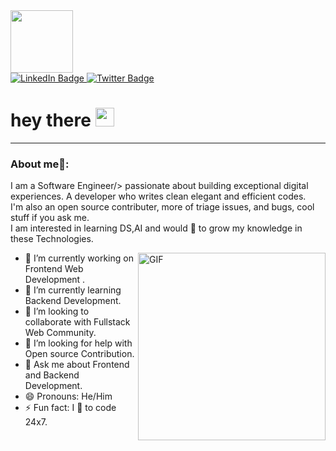 <div id="header" align="left">
  <img src="https://media.giphy.com/media/M9gbBd9nbDrOTu1Mqx/giphy.gif" width="100"/>
  <div id="badges">
    <a href="your-linkedin-URL">
      <img src="https://img.shields.io/badge/LinkedIn-blue?style=for-the-badge&logo=linkedin&logoColor=white" alt="LinkedIn Badge"/>
    </a>
    <a href="your-twitter-URL">
      <img src="https://img.shields.io/badge/Twitter-blue?style=for-the-badge&logo=twitter&logoColor=white" alt="Twitter Badge"/>
    </a>
  </div>
  <img src="https://komarev.com/ghpvc/?username=your-github-username&style=flat-square&color=blue" alt=""/>
  <h1>
    hey there
    <img src="https://media.giphy.com/media/hvRJCLFzcasrR4ia7z/giphy.gif" width="30px"/>
  </h1>
</div>

---

### About me🧑:
I am a Software Engineer/> passionate about building exceptional digital
experiences. A developer who writes clean elegant and efficient codes.<br/>
I'm also an open source contributer, more of triage issues, and bugs,
cool stuff if you ask me.<br/>
I am interested in learning DS,AI and would 💖 to grow my knowledge in these Technologies.

<img align="right" alt="GIF" src="https://img.freepik.com/free-psd/character-with-metaverse-icons-3d-illustration_1419-2499.jpg?w=740&t=st=1648330530~exp=1648331130~hmac=fff48d9ab9cfcb8d0dd289e59c6c72ebfb9577c044f823e18f6852a83b0ce375" width="300"/>


- 🔭 I’m currently working on Frontend Web Development .
- 🌱 I’m currently learning Backend Development.
- 👯 I’m looking to collaborate with Fullstack Web Community.
- 🤔 I’m looking for help with Open source Contribution.
- 💬 Ask me about Frontend and Backend Development.
- 😄 Pronouns: He/Him
- ⚡ Fun fact: I 💖 to code 24x7.
